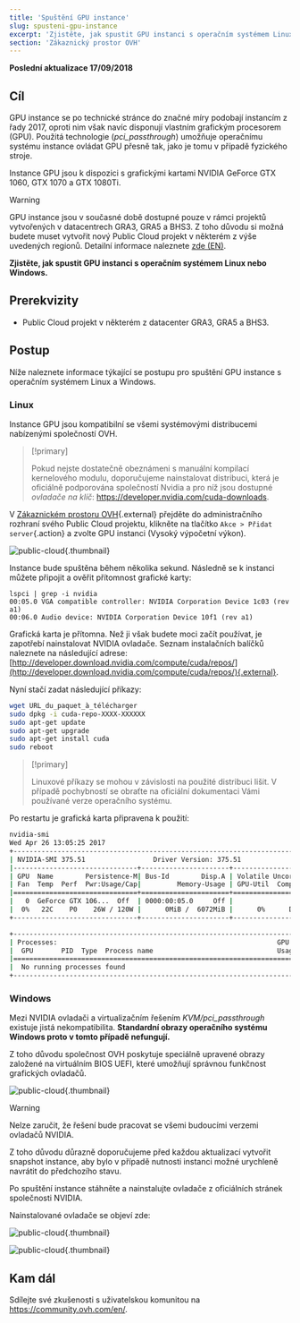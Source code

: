 ```yaml
---
title: 'Spuštění GPU instance'
slug: spusteni-gpu-instance
excerpt: 'Zjistěte, jak spustit GPU instanci s operačním systémem Linux nebo Windows'
section: 'Zákaznický prostor OVH'
---
```


**Poslední aktualizace 17/09/2018**

## Cíl

GPU instance se po technické stránce do značné míry podobají instancím z řady 2017, oproti nim však navíc disponují vlastním grafickým procesorem (GPU). Použitá technologie (*pci_passthrough*) umožňuje operačnímu systému instance ovládat GPU přesně tak, jako je tomu v případě fyzického stroje.

Instance GPU jsou k dispozici s grafickými kartami NVIDIA GeForce GTX 1060, GTX 1070 a GTX 1080Ti. 

> [!warning]
>
> GPU instance jsou v současné době dostupné pouze v rámci projektů vytvořených v datacentrech GRA3, GRA5 a BHS3. Z toho důvodu si možná budete muset vytvořit nový Public Cloud projekt v některém z výše uvedených regionů. Detailní informace naleznete [zde (EN)](https://docs.ovh.com/gb/en/public-cloud/faq-how-to-understand-the-new-flavor-naming-rules-for-the-2017-range/).
> 

**Zjistěte, jak spustit GPU instanci s operačním systémem Linux nebo Windows.**


## Prerekvizity

- Public Cloud projekt v některém z datacenter GRA3, GRA5 a BHS3.

## Postup

Níže naleznete informace týkající se postupu pro spuštění GPU instance s operačním systémem Linux a Windows.


### Linux

Instance GPU jsou kompatibilní se všemi systémovými distribucemi nabízenými společností OVH.

> [!primary]
>
> Pokud nejste dostatečně obeznámeni s manuální kompilací kernelového modulu, doporučujeme nainstalovat distribuci, která je oficiálně podporována společností Nvidia a pro níž jsou dostupné *ovladače na klíč*: <https://developer.nvidia.com/cuda-downloads>.
> 

V [Zákaznickém prostoru OVH](https://www.ovh.com/auth/?action=gotomanager){.external} přejděte do administračního rozhraní svého Public Cloud projektu, klikněte na tlačítko `Akce > Přidat server`{.action} a zvolte GPU instanci (Vysoký výpočetní výkon).

![public-cloud](images/EN-Flavors.png){.thumbnail}

Instance bude spuštěna během několika sekund. Následně se k instanci můžete připojit a ověřit přítomnost grafické karty: 

```ssh
lspci | grep -i nvidia
00:05.0 VGA compatible controller: NVIDIA Corporation Device 1c03 (rev a1)
00:06.0 Audio device: NVIDIA Corporation Device 10f1 (rev a1)
```

Grafická karta je přítomna. Než ji však budete moci začít používat, je zapotřebí nainstalovat NVIDIA ovladače. Seznam instalačních balíčků naleznete na následující adrese: [http://developer.download.nvidia.com/compute/cuda/repos/](http://developer.download.nvidia.com/compute/cuda/repos/){.external}.

Nyní stačí zadat následující příkazy:

```sh
wget URL_du_paquet_à_télécharger
sudo dpkg -i cuda-repo-XXXX-XXXXXX
sudo apt-get update
sudo apt-get upgrade
sudo apt-get install cuda
sudo reboot
```

> [!primary]
>
> Linuxové příkazy se mohou v závislosti na použité distribuci lišit. V případě pochybností se obraťte na oficiální dokumentaci Vámi používané verze operačního systému.
> 


Po restartu je grafická karta připravena k použití:

```sh
nvidia-smi
Wed Apr 26 13:05:25 2017
+-----------------------------------------------------------------------------+
| NVIDIA-SMI 375.51                 Driver Version: 375.51                    |
|-------------------------------+----------------------+----------------------+
| GPU  Name        Persistence-M| Bus-Id        Disp.A | Volatile Uncorr. ECC |
| Fan  Temp  Perf  Pwr:Usage/Cap|         Memory-Usage | GPU-Util  Compute M. |
|===============================+======================+======================|
|   0  GeForce GTX 106...  Off  | 0000:00:05.0     Off |                  N/A |
|  0%   22C    P0    26W / 120W |      0MiB /  6072MiB |      0%      Default |
+-------------------------------+----------------------+----------------------+

+-----------------------------------------------------------------------------+
| Processes:                                                       GPU Memory |
|  GPU       PID  Type  Process name                               Usage      |
|=============================================================================|
|  No running processes found                                                 |
+-----------------------------------------------------------------------------+
```

 


### Windows

Mezi NVIDIA ovladači a virtualizačním řešením *KVM/pci_passthrough* existuje jistá nekompatibilita. **Standardní obrazy operačního systému Windows proto v tomto případě nefungují.**

Z toho důvodu společnost OVH poskytuje speciálně upravené obrazy založené na virtuálním BIOS UEFI, které umožňují správnou funkčnost grafických ovladačů.

![public-cloud](images/EN-WindowsImages.png){.thumbnail}


> [!warning]
>
> Nelze zaručit, že řešení bude pracovat se všemi budoucími verzemi ovladačů NVIDIA.
>
> Z toho důvodu důrazně doporučujeme před každou aktualizací vytvořit snapshot instance, aby bylo v případě nutnosti instanci možné urychleně navrátit do předchozího stavu.
>

Po spuštění instance stáhněte a nainstalujte ovladače z oficiálních stránek společnosti NVIDIA.



Nainstalované ovladače se objeví zde: 


![public-cloud](images/WindowsDriverVersion.png){.thumbnail}

![public-cloud](images/WindowsDeviceManager.png){.thumbnail}


## Kam dál

Sdílejte své zkušenosti s uživatelskou komunitou na <https://community.ovh.com/en/>.